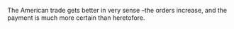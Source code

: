 The American trade gets better in very sense –the orders increase, and the payment is much more certain than heretofore.